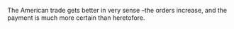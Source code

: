 The American trade gets better in very sense –the orders increase, and the payment is much more certain than heretofore.